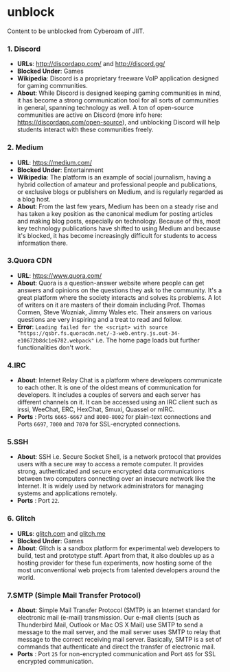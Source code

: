 # unblock
Content to be unblocked from Cyberoam of JIIT.

### 1. Discord
- **URLs**: http://discordapp.com/ and http://discord.gg/
- **Blocked Under**: Games
- **Wikipedia**: Discord is a proprietary freeware VoIP application designed for gaming communities.
- **About**: While Discord is designed keeping gaming communities in mind, it has become a strong communication tool for all sorts of communities in general, spanning technology as well. A ton of open-source communities are active on Discord (more info here: https://discordapp.com/open-source), and unblocking Discord will help students interact with these communities freely.

### 2. Medium
- **URL**: https://medium.com/
- **Blocked Under**: Entertainment
- **Wikipedia**: The platform is an example of social journalism, having a hybrid collection of amateur and professional people and publications, or exclusive blogs or publishers on Medium, and is regularly regarded as a blog host.
- **About**: From the last few years, Medium has been on a steady rise and has taken a key position as the canonical medium for posting articles and making blog posts, especially on technology. Because of this, most key technology publications have shifted to using Medium and because it's blocked, it has become increasingly difficult for students to access information there.

### 3.Quora CDN
- **URL**: https://www.quora.com/
- **About**: Quora is a question-answer website where people can get answers and opinions on the questions they ask to the community. It's a great platform where the society interacts and solves its problems. A lot of writers on it are masters of their domain including Prof. Thomas Cormen, Steve Wozniak, Jimmy Wales etc. Their answers on various questions are very inspiring and a treat to read and follow.
- **Error**: `Loading failed for the <script> with source “https://qsbr.fs.quoracdn.net/-3-web.entry.js.out-34-e10672b8dc1e6782.webpack"` i.e. The home page loads but further functionalities don't work.

### 4.IRC
- **About**: Internet Relay Chat is a platform where developers communicate to each other. It is one of the oldest means of communication for developers. It includes a couples of servers and each server has different channels on it. It can be accessed using an IRC client such as irssi, WeeChat, ERC, HexChat, Smuxi, Quassel or mIRC. 
- **Ports** : Ports `6665-6667` and `8000-8002` for plain-text connections and Ports `6697`, `7000` and `7070` for SSL-encrypted connections.

### 5.SSH
- **About**: SSH i.e. Secure Socket Shell, is a network protocol that provides users with a secure way to access a remote computer. It provides strong, authenticated and secure encrypted data communications between two computers connecting over an insecure network like the Internet. It is widely used by network administrators for managing systems and applications remotely.
- **Ports** : Port `22`.

### 6. Glitch
- **URLs**: [glitch.com](https://glitch.com/) and [glitch.me](https://glitch.me)
- **Blocked Under**: Games
- **About**: Glitch is a sandbox platform for experimental web developers to build, test and prototype stuff. Apart from that, it also doubles up as a hosting provider for these fun experiments, now hosting some of the most unconventional web projects from talented developers around the world.

### 7.SMTP (Simple Mail Transfer Protocol)
- **About**: Simple Mail Transfer Protocol (SMTP) is an Internet standard for electronic mail (e-mail) transmission. Our e-mail clients (such as Thunderbird Mail, Outlook or Mac OS X Mail) use SMTP to send a message to the mail server, and the mail server uses SMTP to relay that message to the correct receiving mail server. Basically, SMTP is a set of commands that authenticate and direct the transfer of electronic mail.
- **Ports** : Port `25` for non-encrypted communication and Port `465` for SSL encrypted communication.
